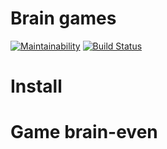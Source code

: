 # Brain games

[![Maintainability](https://api.codeclimate.com/v1/badges/50b00773c2e23e1d7f1c/maintainability)](https://codeclimate.com/github/Bukasik/project-lvl1-s368/maintainability)
[![Build Status](https://travis-ci.org/Bukasik/project-lvl1-s368.svg?branch=master)](https://travis-ci.org/Bukasik/project-lvl1-s368)

# Install

<script id="asciicast-7V86BVXWjfqB2EGOCRDrU7p2V" src="https://asciinema.org/a/7V86BVXWjfqB2EGOCRDrU7p2V.js" async></script>

# Game brain-even

<script id="asciicast-lRqTNUVBRGRC3VGMx34LlBHVX" src="https://asciinema.org/a/lRqTNUVBRGRC3VGMx34LlBHVX.js" async></script>
